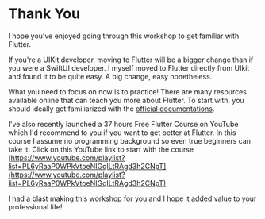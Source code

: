 # Thank You

I hope you've enjoyed going through this workshop to get familiar with Flutter.

If you're a UIKit developer, moving to Flutter will be a bigger change than if you were a SwiftUI developer. I myself moved to Flutter directly from UIkit and found it to be quite easy. A big change, easy nonetheless.

What you need to focus on now is to practice! There are many resources available online that can teach you more about Flutter. To start with, you should ideally get familiarized with the [official documentations](https://docs.flutter.dev).

I've also recently launched a 37 hours Free Flutter Course on YouTube which I'd recommend to you if you want to get better at Flutter. In this course I assume no programming background so even true beginners can take it. Click on this YouTube link to start with the course [https://www.youtube.com/playlist?list=PL6yRaaP0WPkVtoeNIGqILtRAgd3h2CNpT](https://www.youtube.com/playlist?list=PL6yRaaP0WPkVtoeNIGqILtRAgd3h2CNpT)

I had a blast making this workshop for you and I hope it added value to your professional life!